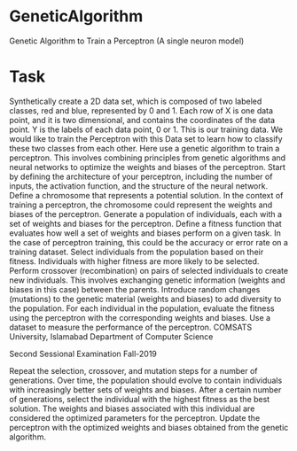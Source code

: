 # GeneticAlgorithm
Genetic Algorithm to Train a Perceptron (A single neuron model)
# Task
Synthetically create a 2D data set, which is composed of two labeled classes, red and blue, represented
by 0 and 1. Each row of X is one data point, and it is two dimensional, and contains the coordinates of
the data point. Y is the labels of each data point, 0 or 1. This is our training data. We would like to train
the Perceptron with this Data set to learn how to classify these two classes from each other.
Here use a genetic algorithm to train a perceptron. This involves combining principles from genetic
algorithms and neural networks to optimize the weights and biases of the perceptron.
Start by defining the architecture of your perceptron, including the number of inputs, the activation
function, and the structure of the neural network.
Define a chromosome that represents a potential solution. In the context of training a perceptron, the
chromosome could represent the weights and biases of the perceptron.
Generate a population of individuals, each with a set of weights and biases for the perceptron.
Define a fitness function that evaluates how well a set of weights and biases perform on a given task. In
the case of perceptron training, this could be the accuracy or error rate on a training dataset.
Select individuals from the population based on their fitness. Individuals with higher fitness are more
likely to be selected.
Perform crossover (recombination) on pairs of selected individuals to create new individuals. This
involves exchanging genetic information (weights and biases in this case) between the parents.
Introduce random changes (mutations) to the genetic material (weights and biases) to add diversity to
the population.
For each individual in the population, evaluate the fitness using the perceptron with the corresponding
weights and biases. Use a dataset to measure the performance of the perceptron.
COMSATS University, Islamabad
Department of Computer Science

Second Sessional Examination Fall-2019

Repeat the selection, crossover, and mutation steps for a number of generations. Over time, the
population should evolve to contain individuals with increasingly better sets of weights and biases.
After a certain number of generations, select the individual with the highest fitness as the best solution.
The weights and biases associated with this individual are considered the optimized parameters for the
perceptron.
Update the perceptron with the optimized weights and biases obtained from the genetic algorithm.
